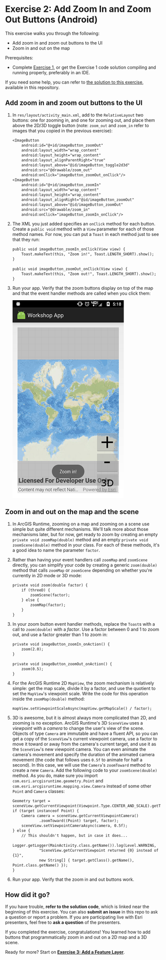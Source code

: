 # Exercise 2: Add Zoom In and Zoom Out Buttons (Android)

This exercise walks you through the following:
- Add zoom in and zoom out buttons to the UI
- Zoom in and out on the map

Prerequisites:
- Complete [Exercise 1](Exercise%201%20Map.md), or get the Exercise 1 code solution compiling and running properly, preferably in an IDE.

If you need some help, you can refer to [the solution to this exercise](../../solutions/Android/Ex2_ZoomButtons), available in this repository.

## Add zoom in and zoom out buttons to the UI

1. In `res/layout/activity_main.xml`, add to the `RelativeLayout` two buttons: one for zooming in, and one for zooming out, and place them above the 2D/3D toggle button (note: `zoom_out` and `zoom_in` refer to images that you copied in the previous exercise):

    ```
    <ImageButton
        android:id="@+id/imageButton_zoomOut"
        android:layout_width="wrap_content"
        android:layout_height="wrap_content"
        android:layout_alignParentRight="true"
        android:layout_above="@id/imageButton_toggle2d3d"
        android:src="@drawable/zoom_out"
        android:onClick="imageButton_zoomOut_onClick"/>
    <ImageButton
        android:id="@+id/imageButton_zoomIn"
        android:layout_width="wrap_content"
        android:layout_height="wrap_content"
        android:layout_alignRight="@id/imageButton_zoomOut"
        android:layout_above="@id/imageButton_zoomOut"
        android:src="@drawable/zoom_in"
        android:onClick="imageButton_zoomIn_onClick"/>
    ```
    
1. The XML you just added specifies an `onClick` method for each button. Create a `public void` method with a `View` parameter for each of those method names. For now, you can put a `Toast` in each method just to see that they run:

    ```
    public void imageButton_zoomIn_onClick(View view) {
        Toast.makeText(this, "Zoom in!", Toast.LENGTH_SHORT).show();
    }

    public void imageButton_zoomOut_onClick(View view) {
        Toast.makeText(this, "Zoom out!", Toast.LENGTH_SHORT).show();
    }
    ```
    
1. Run your app. Verify that the zoom buttons display on top of the map and that the event handler methods are called when you click them:

    ![Zoom buttons](04-zoom-buttons.png)

## Zoom in and out on the map and the scene

1. In ArcGIS Runtime, zooming on a map and zooming on a scene use simple but quite different mechanisms. We'll talk more about those mechanisms later, but for now, get ready to zoom by creating an empty `private void zoomMap(double)` method and an empty `private void zoomScene(double)` method in your class. For each of these methods, it's a good idea to name the parameter `factor`.

1. Rather than having your event handlers call `zoomMap` and `zoomScene` directly, you can simplify your code by creating a generic `zoom(double)` method that calls `zoomMap` or `zoomScene` depending on whether you're currently in 2D mode or 3D mode:

    ```
    private void zoom(double factor) {
        if (threeD) {
            zoomScene(factor);
        } else {
            zoomMap(factor);
        }
    }
    ```
    
1. In your zoom button event handler methods, replace the `Toast`s with a call to `zoom(double)` with a _factor_. Use a factor between 0 and 1 to zoom out, and use a factor greater than 1 to zoom in:

    ```
    private void imageButton_zoomIn_onAction() {
        zoom(2.0);
    }
    
    private void imageButton_zoomOut_onAction() {
        zoom(0.5);
    }
    ```

1. For the ArcGIS Runtime 2D `MapView`, the zoom mechanism is relatively simple: get the map scale, divide it by a factor, and use the quotient to set the `MapView`'s viewpoint scale. Write the code for this operation inside the `zoomMap(double)` method:

    ```
    mapView.setViewpointScaleAsync(mapView.getMapScale() / factor);
    ```
    
1. 3D is awesome, but it is almost always more complicated than 2D, and zooming is no exception. ArcGIS Runtime's 3D `SceneView` uses a _viewpoint_ with a _camera_ to change the user's view of the scene. Objects of type `Camera` are immutable and have a fluent API, so you can get a copy of the `SceneView`'s current viewpoint camera, use a factor to move it toward or away from the camera's current target, and use it as the `SceneView`'s new viewpoint camera. You can even animate the camera's movement and specify the duration of the animated camera movement (the code that follows uses `0.5f` to animate for half a second). In this case, we will use the `Camera`'s `zoomToward` method to create a new `Camera`. Add the following code to your `zoomScene(double)` method. As you do, make sure you import `com.esri.arcgisruntime.geometry.Point` and `com.esri.arcgisruntime.mapping.view.Camera` instead of some other `Point` and `Camera` classes:

    ```
    Geometry target = sceneView.getCurrentViewpoint(Viewpoint.Type.CENTER_AND_SCALE).getTargetGeometry();
    if (target instanceof Point) {
        Camera camera = sceneView.getCurrentViewpointCamera()
                .zoomToward((Point) target, factor);
        sceneView.setViewpointCameraAsync(camera, 0.5f);
    } else {
        // This shouldn't happen, but in case it does...
        Logger.getLogger(MainActivity.class.getName()).log(Level.WARNING,
                "SceneView.getCurrentViewpoint returned {0} instead of {1}",
                new String[] { target.getClass().getName(), Point.class.getName() });
    }
    ```
    
1. Run your app. Verify that the zoom in and out buttons work.
    
## How did it go?

If you have trouble, **refer to the solution code**, which is linked near the beginning of this exercise. You can also **submit an issue** in this repo to ask a question or report a problem. If you are participating live with Esri presenters, feel free to **ask a question** of the presenters.

If you completed the exercise, congratulations! You learned how to add buttons that programmatically zoom in and out on a 2D map and a 3D scene.

Ready for more? Start on [**Exercise 3: Add a Feature Layer**](Exercise%203%20Local%20Feature%20Layer.md).
